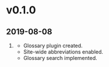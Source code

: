 # v0.1.0
##  2019-08-08

1. [](#new)
    * Glossary plugin created.
    * Site-wide abbreviations enabled.
    * Glossary search implemented.
